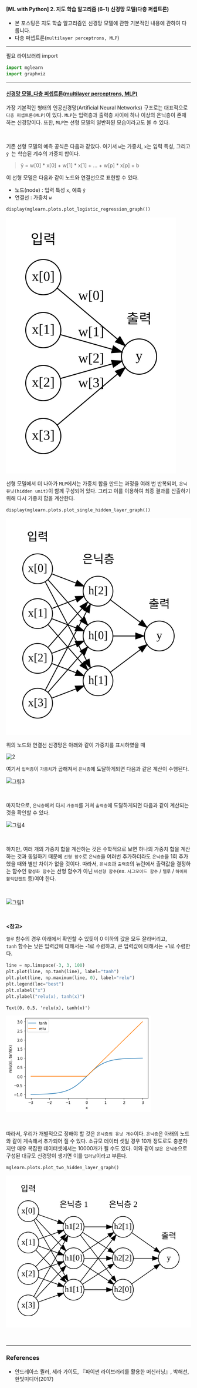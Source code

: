 #### [ML with Python] 2. 지도 학습 알고리즘 (6-1) 신경망 모델(다층 퍼셉트론)
- 본 포스팅은 지도 학습 알고리즘인 신경망 모델에 관한 기본적인 내용에 관하여 다룹니다.
- 다층 퍼셉트론(`multilayer perceptrons, MLP`)

___

필요 라이브러리 import


```python
import mglearn
import graphviz
```

---

#### <u>신경망 모델_다층 퍼셉트론(multilayer perceptrons, MLP)</u>

가장 기본적인 형태의 인공신경망(Artificial Neural Networks) 구조로는 대표적으로 `다층 퍼셉트론(MLP)`이 있다. `MLP`는 입력층과 출력층 사이에 하나 이상의 은닉층이 존재하는 신경망이다. 또한, `MLP`는 선형 모델의 일반화된 모습이라고도 볼 수 있다. 

<br>

기존 선형 모델의 예측 공식은 다음과 같았다. 여기서 `w`는 가중치, `x`는  입력 특성, 그리고 `ŷ `는 학습된 계수의 가중치 합이다.
> ŷ = w[0] * x[0] + w[1] * x[1] + … + w[p] * x[p] + b

이 선형 모델은 다음과 같이 노드와 연결선으로 표현할 수 있다.
- 노드(node) : 입력 특성 `x`, 예측 `ŷ`
- 연결선 : 가중치 `w`


```python
display(mglearn.plots.plot_logistic_regression_graph())
```


![svg](ML_Neural-Network_files/ML_Neural-Network_5_0.svg)


선형 모델에서 더 나아가 `MLP`에서는 가중치 합을 만드는 과정을 여러 번 반복되며, `은닉 유닛(hidden unit)`이 함께 구성되어 있다. 그리고 이를 이용하여 최종 결과를 산출하기 위해 다시 가중치 합을 계산한다.


```python
display(mglearn.plots.plot_single_hidden_layer_graph())
```


![svg](ML_Neural-Network_files/ML_Neural-Network_7_0.svg)


위의 노드와 연결선 신경망은 아래와 같이 가중치를 표시하였을 때

<img width="400" alt="2" src="https://user-images.githubusercontent.com/53929665/99986439-83b5d700-2df2-11eb-87f5-604fddf0ab9c.jpg">

<br>

여기서 `입력층`이 `가중치`가 곱해져서 `은닉층`에 도달하게되면 다음과 같은 계산이 수행된다.

![그림3](https://user-images.githubusercontent.com/53929665/99986710-de4f3300-2df2-11eb-9c79-c5368da3e299.jpg)

<br>

마지막으로, `은닉층`에서 다시 `가중치`를 거쳐 `출력층`에 도달하게되면 다음과 같이 계산되는 것을 확인할 수 있다.

![그림4](https://user-images.githubusercontent.com/53929665/99986814-076fc380-2df3-11eb-8d40-b015412f3645.jpg)

<br>

하지만, 여러 개의 가중치 합을 계산하는 것은 수학적으로 보면 하나의 가중치 합을 계산하는 것과 동일하기 때문에 `선형 함수`로 `은닉층`을 여러번 추가하더라도 `은닉층`을 1회 추가했을 때와 별반 차이가 없을 것이다. 따라서, `은닉층`과 `출력층`의 뉴런에서 출력값을 결정하는 함수인 `활성화 함수`는 선형 함수가 아닌 `비선형 함수`(ex. `시그모이드 함수` / `렐루` / `하이퍼볼릭탄젠트` 등)여야 한다.

<br>

![그림1](https://user-images.githubusercontent.com/53929665/99986429-831d4080-2df2-11eb-8c7f-f8cbdb104172.jpg)

<br>

<b><참고></b>

`렐루` 함수의 경우 아래에서 확인할 수 있듯이 0 이하의 값을 모두 잘라버리고, <br>`tanh` 함수는 낮은 입력값에 대해서는 -1로 수렴하고, 큰 입력값에 대해서는 +1로 수렴한다. 


```python
line = np.linspace(-3, 3, 100)
plt.plot(line, np.tanh(line), label="tanh")
plt.plot(line, np.maximum(line, 0), label="relu")
plt.legend(loc="best")
plt.xlabel("x")
plt.ylabel("relu(x), tanh(x)")
```




    Text(0, 0.5, 'relu(x), tanh(x)')




![png](ML_Neural-Network_files/ML_Neural-Network_10_1.png)


<br>

따라서, 우리가 개별적으로 정해야 할 것은 `은닉층의 유닛 개수`이다. `은닉층`은 아래의 노드와 같이 계속해서 추가되어 질 수 있다. 소규모 데이터 셋일 경우 10개 정도로도 충분하지만 매우 복잡한 데이터셋에서는 10000개가 될 수도 있다. 이와 같이 `많은 은닉충`으로 구성된 대규모 신경망이 생기면 이를 `딥러닝`이라고 부른다.


```python
mglearn.plots.plot_two_hidden_layer_graph()
```




![svg](ML_Neural-Network_files/ML_Neural-Network_12_0.svg)



<br>

---

### References

- 안드레아스 뮐러, 세라 가이도, 『파이썬 라이브러리를 활용한 머신러닝』, 박해선, 한빛미디어(2017)
